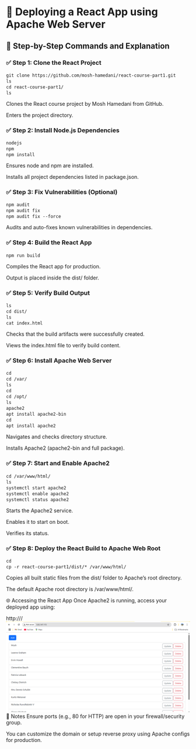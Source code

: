# 🚀 Deploying a React App using Apache Web Server

## 📁 Step-by-Step Commands and Explanation

### ✅ Step 1: Clone the React Project

```
git clone https://github.com/mosh-hamedani/react-course-part1.git
ls
cd react-course-part1/
ls
```
Clones the React course project by Mosh Hamedani from GitHub.

Enters the project directory.

### ✅ Step 2: Install Node.js Dependencies
```
nodejs
npm
npm install
```
Ensures node and npm are installed.

Installs all project dependencies listed in package.json.

### ✅ Step 3: Fix Vulnerabilities (Optional)
```
npm audit
npm audit fix
npm audit fix --force
```
Audits and auto-fixes known vulnerabilities in dependencies.

### ✅ Step 4: Build the React App
```
npm run build
```
Compiles the React app for production.

Output is placed inside the dist/ folder.

### ✅ Step 5: Verify Build Output
```
ls
cd dist/
ls
cat index.html
```
Checks that the build artifacts were successfully created.

Views the index.html file to verify build content.

### ✅ Step 6: Install Apache Web Server
```
cd
cd /var/
ls
cd
cd /opt/
ls
apache2
apt install apache2-bin
cd
apt install apache2
```
Navigates and checks directory structure.

Installs Apache2 (apache2-bin and full package).

### ✅ Step 7: Start and Enable Apache2
```
cd /var/www/html/
ls
systemctl start apache2
systemctl enable apache2
systemctl status apache2
```
Starts the Apache2 service.

Enables it to start on boot.

Verifies its status.

### ✅ Step 8: Deploy the React Build to Apache Web Root
```
cd
cp -r react-course-part1/dist/* /var/www/html/
```
Copies all built static files from the dist/ folder to Apache’s root directory.

The default Apache root directory is /var/www/html/.

🌐 Accessing the React App
Once Apache2 is running, access your deployed app using:

http://<your-server-ip>/
![](./images/jsopt.png)
📌 Notes
Ensure ports (e.g., 80 for HTTP) are open in your firewall/security group.

You can customize the domain or setup reverse proxy using Apache configs for production.
